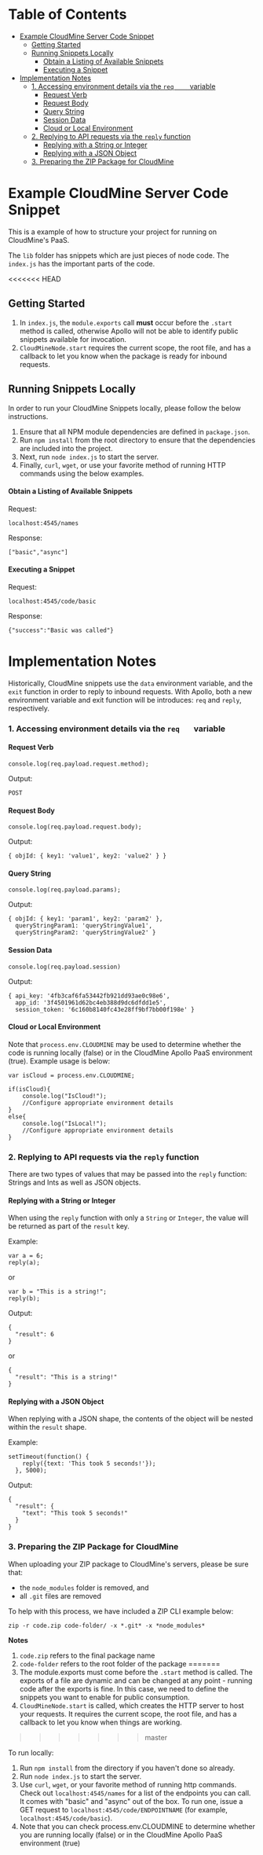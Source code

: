 <!-- START doctoc generated TOC please keep comment here to allow auto update -->
<!-- DON'T EDIT THIS SECTION, INSTEAD RE-RUN doctoc TO UPDATE -->
# Table of Contents 
- [Example CloudMine Server Code Snippet](#example-cloudmine-server-code-snippet)
  - [Getting Started](#getting-started)
  - [Running Snippets Locally](#running-snippets-locally)
      - [Obtain a Listing of Available Snippets](#obtain-a-listing-of-available-snippets)
      - [Executing a Snippet](#executing-a-snippet)
- [Implementation Notes](#implementation-notes)
    - [1. Accessing environment details via the `req	` variable](#1-accessing-environment-details-via-the-req%09-variable)
      - [Request Verb](#request-verb)
      - [Request Body](#request-body)
      - [Query String](#query-string)
      - [Session Data](#session-data)
      - [Cloud or Local Environment](#cloud-or-local-environment)
    - [2. Replying to API requests via the `reply` function](#2-replying-to-api-requests-via-the-reply-function)
      - [Replying with a String or Integer](#replying-with-a-string-or-integer)
      - [Replying with a JSON Object](#replying-with-a-json-object)
    - [3. Preparing the ZIP Package for CloudMine](#3-preparing-the-zip-package-for-cloudmine)

<!-- END doctoc generated TOC please keep comment here to allow auto update -->

# Example CloudMine Server Code Snippet

This is a example of how to structure your project for running on CloudMine's PaaS.

The `lib` folder has snippets which are just pieces of node code. The `index.js` has the important parts of the code.

<<<<<<< HEAD
## Getting Started

1. In `index.js`, the `module.exports` call **must** occur before the `.start` method is called, otherwise Apollo will not be able to identify public snippets available for invocation. 
2. `CloudMineNode.start` requires the current scope, the root file, and has a callback to let you know when the package is ready for inbound requests.

## Running Snippets Locally

In order to run your CloudMine Snippets locally, please follow the below instructions. 

1. Ensure that all NPM module dependencies are defined in `package.json`. 
2. Run `npm install` from the root directory to ensure that the dependencies are included into the project. 
3. Next, run `node index.js` to start the server.
4. Finally, `curl`, `wget`, or use your favorite method of running HTTP commands using the below examples.

#### Obtain a Listing of Available Snippets

Request: 

`localhost:4545/names`

Response: 

`["basic","async"]`

#### Executing a Snippet
 
Request:

`localhost:4545/code/basic`

Response:

`{"success":"Basic was called"}`
 
# Implementation Notes

Historically, CloudMine snippets use the `data` environment variable, and the `exit` function in order to reply to inbound requests. With Apollo, both a new environment variable and exit function will be introduces: `req` and `reply`, respectively. 


### 1. Accessing environment details via the `req	` variable

#### Request Verb
```
console.log(req.payload.request.method);
```
Output:

```
POST
```

#### Request Body
```
console.log(req.payload.request.body);
```
Output:

```
{ objId: { key1: 'value1', key2: 'value2' } }
```

#### Query String
```
console.log(req.payload.params);
```
Output:

```
{ objId: { key1: 'param1', key2: 'param2' },
  queryStringParam1: 'queryStringValue1',
  queryStringParam2: 'queryStringValue2' }
```

#### Session Data

```
console.log(req.payload.session)
```
Output:

```
{ api_key: '4fb3caf6fa53442fb921dd93ae0c98e6',
  app_id: '3f4501961d62bc4eb388d9dc6dfdd1e5',
  session_token: '6c160b8140fc43e28ff9bf7bb00f198e' }
```

#### Cloud or Local Environment

Note that `process.env.CLOUDMINE` may be used to determine whether the code is running locally (false) or in the CloudMine Apollo PaaS environment (true). Example usage is below:

```
var isCloud = process.env.CLOUDMINE;

if(isCloud){
    console.log("IsCloud!");
    //Configure appropriate environment details
}
else{
    console.log("IsLocal!");
    //Configure appropriate environment details 
}
```

### 2. Replying to API requests via the `reply` function

There are two types of values that may be passed into the `reply` function: Strings and Ints as well as JSON objects. 

#### Replying with a String or Integer 

When using the `reply` function with only a `String` or `Integer`, the value will be returned as part of the `result` key. 

Example:

```
var a = 6;
reply(a);
```
or

```
var b = "This is a string!";
reply(b);
```

Output:

```
{
  "result": 6
}
```
or

```
{
  "result": "This is a string!"
}
```

#### Replying with a JSON Object 

When replying with a JSON shape, the contents of the object will be nested within the `result` shape. 

Example:

```
setTimeout(function() {
    reply({text: 'This took 5 seconds!'});
  }, 5000);
```

Output:

```
{
  "result": {
    "text": "This took 5 seconds!"
  }
}
```

### 3. Preparing the ZIP Package for CloudMine

When uploading your ZIP package to CloudMine's servers, please be sure that:

* the `node_modules` folder is removed, and
* all `.git` files are removed

To help with this process, we have included a ZIP CLI example below:

`zip -r code.zip code-folder/ -x *.git* -x *node_modules*`

**Notes**

1. `code.zip` refers to the final package name
2. `code-folder` refers to the root folder of the package
=======
1. The module.exports must come before the `.start` method is called. The exports of a file are dynamic and can be changed at any point - running code after the exports is fine. In this case, we need to define the snippets you want to enable for public consumption.
2. `CloudMineNode.start` is called, which creates the HTTP server to host your requests. It requires the current scope, the root file, and has a callback to let you know when things are working.
>>>>>>> master

To run locally:

1. Run `npm install` from the directory if you haven't done so already.
2. Run `node index.js` to start the server.
3. Use `curl`, `wget`, or your favorite method of running http commands. Check out `localhost:4545/names` for a list of the endpoints you can call. It comes with "basic" and "async" out of the box. To run one, issue a GET request to `localhost:4545/code/ENDPOINTNAME` (for example, `localhost:4545/code/basic`).
4. Note that you can check process.env.CLOUDMINE to determine whether you are running locally (false) or in the CloudMine Apollo PaaS environment (true)
